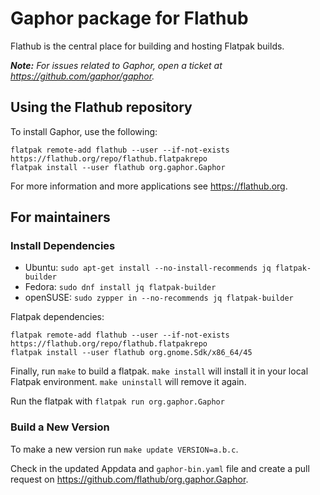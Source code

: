 # Gaphor package for Flathub

Flathub is the central place for building and hosting Flatpak builds.

***Note:*** *For issues related to Gaphor, open a ticket at https://github.com/gaphor/gaphor.*

## Using the Flathub repository

To install Gaphor, use the following:

```
flatpak remote-add flathub --user --if-not-exists https://flathub.org/repo/flathub.flatpakrepo
flatpak install --user flathub org.gaphor.Gaphor
```

For more information and more applications see https://flathub.org.

## For maintainers

### Install Dependencies

* Ubuntu: `sudo apt-get install --no-install-recommends jq flatpak-builder`
* Fedora: `sudo dnf install jq flatpak-builder`
* openSUSE: `sudo zypper in --no-recommends jq flatpak-builder`

Flatpak dependencies: 

```
flatpak remote-add flathub --user --if-not-exists https://flathub.org/repo/flathub.flatpakrepo
flatpak install --user flathub org.gnome.Sdk/x86_64/45
```

Finally, run `make` to build a flatpak. `make install` will install it in your local Flatpak environment.
`make uninstall` will remove it again.

Run the flatpak with `flatpak run org.gaphor.Gaphor`

### Build a New Version

To make a new version run `make update VERSION=a.b.c`.

Check in the updated Appdata and `gaphor-bin.yaml` file and create a
pull request on https://github.com/flathub/org.gaphor.Gaphor.

